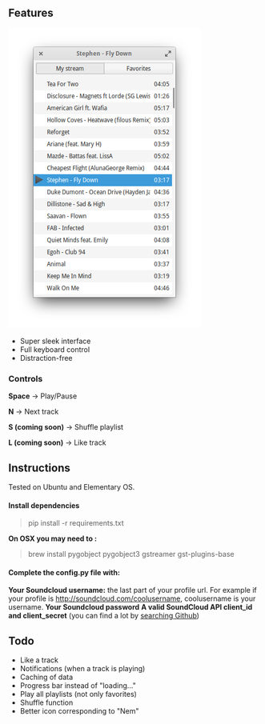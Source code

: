 ## Features

![Nem](screenshot.png?raw=true "Nem")

* Super sleek interface
* Full keyboard control
* Distraction-free

### Controls
**Space** -> Play/Pause

**N** -> Next track

**S (coming soon)** -> Shuffle playlist

**L (coming soon)** -> Like track

## Instructions

Tested on Ubuntu and Elementary OS.

#### Install dependencies 
>pip install -r requirements.txt

**On OSX you may need to :**

> brew install pygobject pygobject3 gstreamer gst-plugins-base

#### Complete the config.py file with:

**Your Soundcloud username:** the last part of your profile url. For example if your profile is http://soundcloud.com/coolusername, coolusername is your username.
**Your Soundcloud password**
**A valid SoundCloud API client_id and client_secret** (you can find a lot by [searching Github](https://github.com/search?utf8=%E2%9C%93&q=soundcloud+client+secret&type=Code&ref=searchresults))

## Todo
* Like a track
* Notifications (when a track is playing)
* Caching of data
* Progress bar instead of "loading..."
* Play all playlists (not only favorites)
* Shuffle function
* Better icon corresponding to "Nem"
